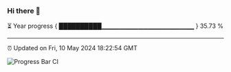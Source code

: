 ### Hi there 👋

⏳ Year progress { ██████████▁▁▁▁▁▁▁▁▁▁▁▁▁▁▁▁▁▁▁▁ } 35.73 %

---

⏰ Updated on Fri, 10 May 2024 18:22:54 GMT

![Progress Bar CI](https://github.com/ZhaoGui/ZhaoGui/workflows/Progress%20Bar%20CI/badge.svg)
